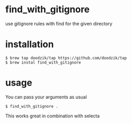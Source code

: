 # find_with_gitignore

use gitignore rules with find for the given directory

# installation

```
$ brew tap doodzik/tap https://github.com/doodzik/tap
$ brew instal find_with_gitignore
```

# usage

You can pass your arguments as usual

```
$ find_with_gitignore .
```

This works great in combination with selecta
